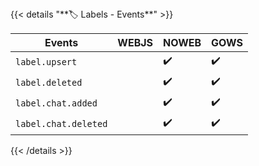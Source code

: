 <div></div>
{{< details "**🏷️ Labels - Events**" >}}

| **Events**           | WEBJS | NOWEB | GOWS |
| -------------------- | ----- | ----- | :--- |
| `label.upsert`       |       | ✔️    | ✔️   |
| `label.deleted`      |       | ✔️    | ✔️   |
| `label.chat.added`   |       | ✔️    | ✔️   |
| `label.chat.deleted` |       | ✔️    | ✔️   |

{{< /details >}}
